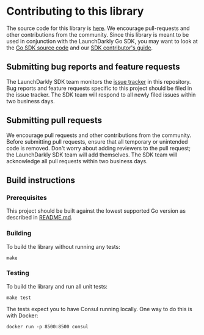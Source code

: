 # Contributing to this library

The source code for this library is [here](https://github.com/launchdarkly/go-server-sdk-consul). We encourage pull-requests and other contributions from the community. Since this library is meant to be used in conjunction with the LaunchDarkly Go SDK, you may want to look at the [Go SDK source code](https://github.com/launchdarkly/go-server-sdk) and our [SDK contributor's guide](https://docs.launchdarkly.com/sdk/concepts/contributors-guide).

## Submitting bug reports and feature requests
 
The LaunchDarkly SDK team monitors the [issue tracker](https://github.com/launchdarkly/go-server-sdk-consul/issues) in this repository. Bug reports and feature requests specific to this project should be filed in the issue tracker. The SDK team will respond to all newly filed issues within two business days.
 
## Submitting pull requests
 
We encourage pull requests and other contributions from the community. Before submitting pull requests, ensure that all temporary or unintended code is removed. Don't worry about adding reviewers to the pull request; the LaunchDarkly SDK team will add themselves. The SDK team will acknowledge all pull requests within two business days.
 
## Build instructions
 
### Prerequisites

This project should be built against the lowest supported Go version as described in [README.md](./README.md).

### Building

To build the library without running any tests:
```
make
```

### Testing
 
To build the library and run all unit tests:
```
make test
```

The tests expect you to have Consul running locally. One way to do this is with Docker:

```
docker run -p 8500:8500 consul
```
